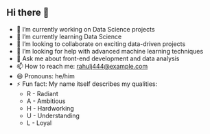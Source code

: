 ## Hi there 👋

<!--
**rahulj444/rahulj444** is a ✨ _special_ ✨ repository because its `README.md` (this file) appears on your GitHub profile.
-->

- 🔭 I’m currently working on Data Science projects
- 🌱 I’m currently learning Data Science
- 👯 I’m looking to collaborate on exciting data-driven projects
- 🤔 I’m looking for help with advanced machine learning techniques
- 💬 Ask me about front-end development and data analysis
- 📫 How to reach me: rahulj444@example.com
- 😄 Pronouns: he/him
- ⚡ Fun fact: My name itself describes my qualities:
  - R - Radiant
  - A - Ambitious
  - H - Hardworking
  - U - Understanding
  - L - Loyal
